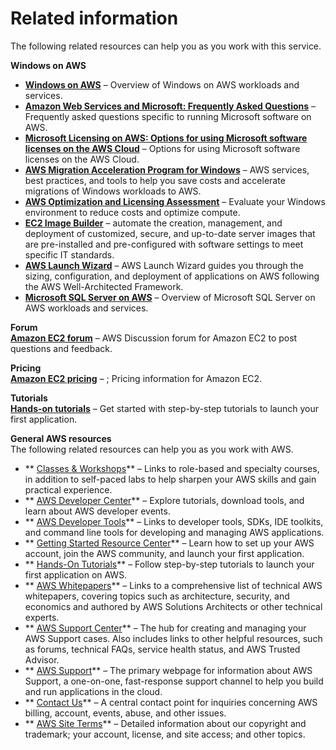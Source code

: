 # Related information<a name="ec2-windows-related-information"></a>

The following related resources can help you as you work with this service\.

**Windows on AWS**
+ **[Windows on AWS](http://aws.amazon.com/windows)** – Overview of Windows on AWS workloads and services\.
+ **[Amazon Web Services and Microsoft: Frequently Asked Questions](http://aws.amazon.com/windows/faq)** – Frequently asked questions specific to running Microsoft software on AWS\.
+ **[Microsoft Licensing on AWS: Options for using Microsoft software licenses on the AWS Cloud](http://aws.amazon.com/windows/resources/licensing)** – Options for using Microsoft software licenses on the AWS Cloud\. 
+ **[AWS Migration Acceleration Program for Windows](http://aws.amazon.com/windows/map-for-windows)** – AWS services, best practices, and tools to help you save costs and accelerate migrations of Windows workloads to AWS\.
+ **[AWS Optimization and Licensing Assessment](http://aws.amazon.com/windows/optimization-and-licensing-assessment/)** – Evaluate your Windows environment to reduce costs and optimize compute\.
+ **[EC2 Image Builder](https://docs.aws.amazon.com/imagebuilder/latest/userguide/what-is-image-builder.html)** – automate the creation, management, and deployment of customized, secure, and up\-to\-date server images that are pre\-installed and pre\-configured with software settings to meet specific IT standards\.
+ **[AWS Launch Wizard](https://docs.aws.amazon.com/launchwizard)** – AWS Launch Wizard guides you through the sizing, configuration, and deployment of applications on AWS following the AWS Well\-Architected Framework\.
+ **[Microsoft SQL Server on AWS](http://aws.amazon.com/sql)** – Overview of Microsoft SQL Server on AWS workloads and services\. 

**Forum**  
**[Amazon EC2 forum](https://forums.aws.amazon.com/forum.jspa?forumID=30)** – AWS Discussion forum for Amazon EC2 to post questions and feedback\. 

**Pricing**  
**[Amazon EC2 pricing](http://aws.amazon.com/ec2/pricing)** – ; Pricing information for Amazon EC2\. 

**Tutorials**  
**[Hands\-on tutorials](http://aws.amazon.com/getting-started/hands-on)** – Get started with step\-by\-step tutorials to launch your first application\. 

**General AWS resources**  
The following related resources can help you as you work with AWS\.
+ ** [Classes & Workshops](https://aws.amazon.com/training/course-descriptions/)** – Links to role\-based and specialty courses, in addition to self\-paced labs to help sharpen your AWS skills and gain practical experience\.
+ ** [AWS Developer Center](https://aws.amazon.com/developer/?ref=docs_id=res1)** – Explore tutorials, download tools, and learn about AWS developer events\.
+ ** [AWS Developer Tools](https://aws.amazon.com/developer/tools/?ref=docs_id=res1)** – Links to developer tools, SDKs, IDE toolkits, and command line tools for developing and managing AWS applications\.
+ ** [Getting Started Resource Center](https://aws.amazon.com/getting-started/?ref=docs_id=res1)** – Learn how to set up your AWS account, join the AWS community, and launch your first application\.
+ ** [Hands\-On Tutorials](https://aws.amazon.com/getting-started/hands-on/?ref=docs_id=res1)** – Follow step\-by\-step tutorials to launch your first application on AWS\.
+ ** [AWS Whitepapers](https://aws.amazon.com/whitepapers/)** – Links to a comprehensive list of technical AWS whitepapers, covering topics such as architecture, security, and economics and authored by AWS Solutions Architects or other technical experts\.
+ ** [AWS Support Center](https://console.aws.amazon.com/support/home#/)** – The hub for creating and managing your AWS Support cases\. Also includes links to other helpful resources, such as forums, technical FAQs, service health status, and AWS Trusted Advisor\.
+ ** [AWS Support](https://aws.amazon.com/premiumsupport/)** – The primary webpage for information about AWS Support, a one\-on\-one, fast\-response support channel to help you build and run applications in the cloud\.
+ ** [Contact Us](https://aws.amazon.com/contact-us/)** – A central contact point for inquiries concerning AWS billing, account, events, abuse, and other issues\. 
+ ** [AWS Site Terms](https://aws.amazon.com/terms/)** – Detailed information about our copyright and trademark; your account, license, and site access; and other topics\.
